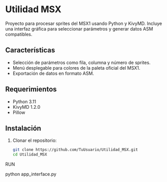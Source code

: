 # Utilidad MSX

Proyecto para procesar sprites del MSX1 usando Python y KivyMD. Incluye una interfaz gráfica para seleccionar parámetros y generar datos ASM compatibles.

## Características
- Selección de parámetros como fila, columna y número de sprites.
- Menú desplegable para colores de la paleta oficial del MSX1.
- Exportación de datos en formato ASM.

## Requerimientos
- Python 3.11
- KivyMD 1.2.0
- Pillow

## Instalación
1. Clonar el repositorio:
   ```bash
   git clone https://github.com/TuUsuario/Utilidad_MSX.git
   cd Utilidad_MSX
   
 RUN 
 
 python app_interface.py
 
 

